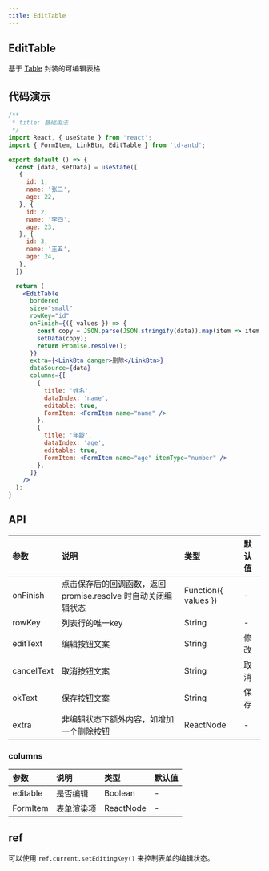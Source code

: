 ```yaml
---
title: EditTable
---
```


## EditTable

基于 [Table](https://ant-design.gitee.io/components/table-cn/#components-table-demo-edit-row) 封装的可编辑表格

## 代码演示

```jsx
/**
 * title: 基础用法
 */
import React, { useState } from 'react';
import { FormItem, LinkBtn, EditTable } from 'td-antd';

export default () => {
  const [data, setData] = useState([
   {
     id: 1,
     name: '张三',
     age: 22,
   }, {
     id: 2,
     name: '李四',
     age: 23,
   }, {
     id: 3,
     name: '王五',
     age: 24,
   },
  ])

  return (
    <EditTable
      bordered
      size="small"
      rowKey="id"
      onFinish={({ values }) => {
        const copy = JSON.parse(JSON.stringify(data)).map(item => item.id === values.id ? values : item)
        setData(copy);
        return Promise.resolve();
      }}
      extra={<LinkBtn danger>删除</LinkBtn>}
      dataSource={data}
      columns={[
        {
          title: '姓名',
          dataIndex: 'name',
          editable: true,
          FormItem: <FormItem name="name" />
        },
        {
          title: '年龄',
          dataIndex: 'age',
          editable: true,
          FormItem: <FormItem name="age" itemType="number" />
        },
      ]}
    />
  );
}
```

## API

|参数|说明|类型|默认值|
|:--|:--|:--|:--|
|onFinish|点击保存后的回调函数，返回 promise.resolve 时自动关闭编辑状态|Function({ values })|-|
|rowKey|列表行的唯一key|String|-|
|editText|编辑按钮文案|String|修改|
|cancelText|取消按钮文案|String|取消|
|okText|保存按钮文案|String|保存|
|extra|非编辑状态下额外内容，如增加一个删除按钮|ReactNode|-|

### columns

|参数|说明|类型|默认值|
|:--|:--|:--|:--|
|editable|是否编辑|Boolean|-|
|FormItem|表单渲染项|ReactNode|-|

## ref

可以使用 `ref.current.setEditingKey()` 来控制表单的编辑状态。
